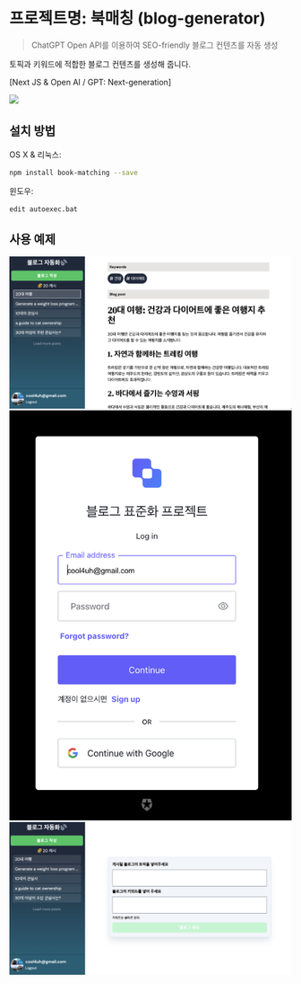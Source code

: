 


# 프로젝트명: 북매칭 (blog-generator)
> ChatGPT Open API를 이용하여 SEO-friendly 블로그 컨텐츠를 자동 생성

토픽과 키워드에 적합한 블로그 컨텐츠를 생성해 줍니다.


[Next JS & Open AI / GPT: Next-generation]


![](./blog1.png)

## 설치 방법

OS X & 리눅스:

```sh
npm install book-matching --save
```

윈도우:

```sh
edit autoexec.bat
```

## 사용 예제
![](./blog3.png)
![](./blog2.png)
![](./blog4.png)


